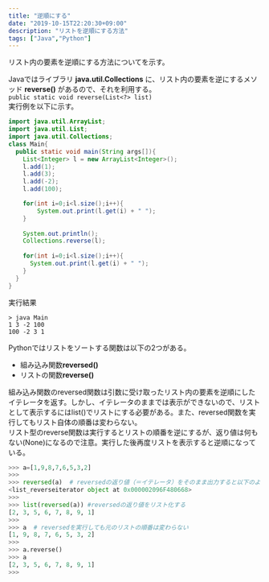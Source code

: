 ```yaml
---
title: "逆順にする"
date: "2019-10-15T22:20:30+09:00"
description: "リストを逆順にする方法"
tags: ["Java","Python"]
---
```


リスト内の要素を逆順にする方法についてを示す。

<div class="note_content_by_programming_language" id="note_content_Java">

Javaではライブラリ **java.util.Collections** に、リスト内の要素を逆にするメソッド **reverse()** があるので、それを利用する。    
`public static void reverse(List<?> list)`  
実行例を以下に示す。

```java
import java.util.ArrayList;
import java.util.List;
import java.util.Collections;
class Main{
  public static void main(String args[]){
    List<Integer> l = new ArrayList<Integer>();
    l.add(1);
    l.add(3);
    l.add(-2);
    l.add(100);

    for(int i=0;i<l.size();i++){
        System.out.print(l.get(i) + " ");
    }
    
    System.out.println();
    Collections.reverse(l);
    
    for(int i=0;i<l.size();i++){
      System.out.print(l.get(i) + " ");
    }
  }
}
```

実行結果
```
> java Main
1 3 -2 100 
100 -2 3 1 
```

</div>
<div class="note_content_by_programming_language" id="note_content_Python">

Pythonではリストをソートする関数は以下の2つがある。  

- 組み込み関数**reversed()**  
- リストの関数**reverse()**  

組み込み関数のreversed関数は引数に受け取ったリスト内の要素を逆順にしたイテレータを返す。しかし、イテレータのままでは表示ができないので、リストとして表示するにはlist()でリストにする必要がある。また、reversed関数を実行してもリスト自体の順番は変わらない。  
リスト型のreverse関数は実行するとリストの順番を逆にするが、返り値は何もない(None)になるので注意。実行した後再度リストを表示すると逆順になっている。  

```python
>>> a=[1,9,8,7,6,5,3,2]
>>> 
>>> reversed(a)  # reversedの返り値（＝イテレータ）をそのまま出力すると以下のようになる
<list_reverseiterator object at 0x000002096F480668>
>>>
>>> list(reversed(a)) #reversedの返り値をリスト化する
[2, 3, 5, 6, 7, 8, 9, 1]
>>> 
>>> a  # reversedを実行しても元のリストの順番は変わらない
[1, 9, 8, 7, 6, 5, 3, 2]
>>>
>>> a.reverse()
>>> a
[2, 3, 5, 6, 7, 8, 9, 1]
>>>
```

</div>

